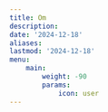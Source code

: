 ```yaml
---
title: Om
description:
date: '2024-12-18'
aliases:
lastmod: '2024-12-18'
menu:
    main:
        weight: -90
        params:
            icon: user
---
```


